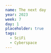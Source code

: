 ```yaml
---
name: The next day
year: 2023
week: 7
day: 1
placeholder: true
tags:
  - SciFi
  - Cyberspace
---
```


